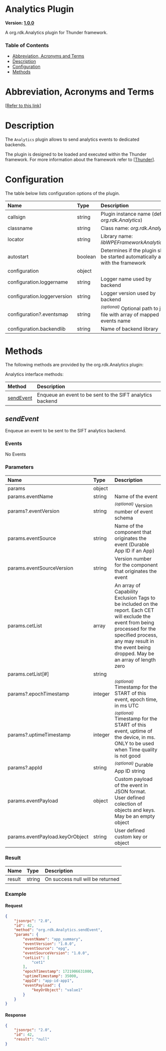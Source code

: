 <!-- Generated automatically, DO NOT EDIT! -->
<a name="Analytics_Plugin"></a>
# Analytics Plugin

**Version: [1.0.0]()**

A org.rdk.Analytics plugin for Thunder framework.

### Table of Contents

- [Abbreviation, Acronyms and Terms](#Abbreviation,_Acronyms_and_Terms)
- [Description](#Description)
- [Configuration](#Configuration)
- [Methods](#Methods)

<a name="Abbreviation,_Acronyms_and_Terms"></a>
# Abbreviation, Acronyms and Terms

[[Refer to this link](overview/aat.md)]

<a name="Description"></a>
# Description

The `Analytics` plugin allows to send analytics events to dedicated backends.

The plugin is designed to be loaded and executed within the Thunder framework. For more information about the framework refer to [[Thunder](#Thunder)].

<a name="Configuration"></a>
# Configuration

The table below lists configuration options of the plugin.

| Name | Type | Description |
| :-------- | :-------- | :-------- |
| callsign | string | Plugin instance name (default: *org.rdk.Analytics*) |
| classname | string | Class name: *org.rdk.Analytics* |
| locator | string | Library name: *libWPEFrameworkAnalytics.so* |
| autostart | boolean | Determines if the plugin shall be started automatically along with the framework |
| configuration | object |  |
| configuration.loggername | string | Logger name used by backend |
| configuration.loggerversion | string | Logger version used by backend |
| configuration?.eventsmap | string | <sup>*(optional)*</sup> Optional path to json file with array of mapped events name |
| configuration.backendlib | string | Name of backend library |

<a name="Methods"></a>
# Methods

The following methods are provided by the org.rdk.Analytics plugin:

Analytics interface methods:

| Method | Description |
| :-------- | :-------- |
| [sendEvent](#sendEvent) | Enqueue an event to be sent to the SIFT analytics backend |


<a name="sendEvent"></a>
## *sendEvent*

Enqueue an event to be sent to the SIFT analytics backend.

### Events

No Events

### Parameters

| Name | Type | Description |
| :-------- | :-------- | :-------- |
| params | object |  |
| params.eventName | string | Name of the event |
| params?.eventVersion | string | <sup>*(optional)*</sup> Version number of event schema |
| params.eventSource | string | Name of the component that originates the event (Durable App ID if an App) |
| params.eventSourceVersion | string | Version number for the component that originates the event |
| params.cetList | array | An array of Capability Exclusion Tags to be included on the report. Each CET will exclude the event from being processed for the specified process, any may result in the event being dropped. May be an array of length zero |
| params.cetList[#] | string |  |
| params?.epochTimestamp | integer | <sup>*(optional)*</sup> Timestamp for the START of this event, epoch time, in ms UTC |
| params?.uptimeTimestamp | integer | <sup>*(optional)*</sup> Timestamp for the START of this event, uptime of the device, in ms. ONLY to be used when Time quality is not good |
| params?.appId | string | <sup>*(optional)*</sup> Durable App ID string |
| params.eventPayload | object | Custom payload of the event in JSON format. User defined colection of objects and keys. May be an empty object |
| params.eventPayload.keyOrObject | string | User defined custom key or object |

### Result

| Name | Type | Description |
| :-------- | :-------- | :-------- |
| result | string | On success null will be returned |

### Example

#### Request

```json
{
    "jsonrpc": "2.0",
    "id": 42,
    "method": "org.rdk.Analytics.sendEvent",
    "params": {
        "eventName": "app_summary",
        "eventVersion": "1.0.0",
        "eventSource": "epg",
        "eventSourceVersion": "1.0.0",
        "cetList": [
            "cet1"
        ],
        "epochTimestamp": 1721906631000,
        "uptimeTimestamp": 35000,
        "appId": "app-id-app1",
        "eventPayload": {
            "keyOrObject": "value1"
        }
    }
}
```

#### Response

```json
{
    "jsonrpc": "2.0",
    "id": 42,
    "result": "null"
}
```

